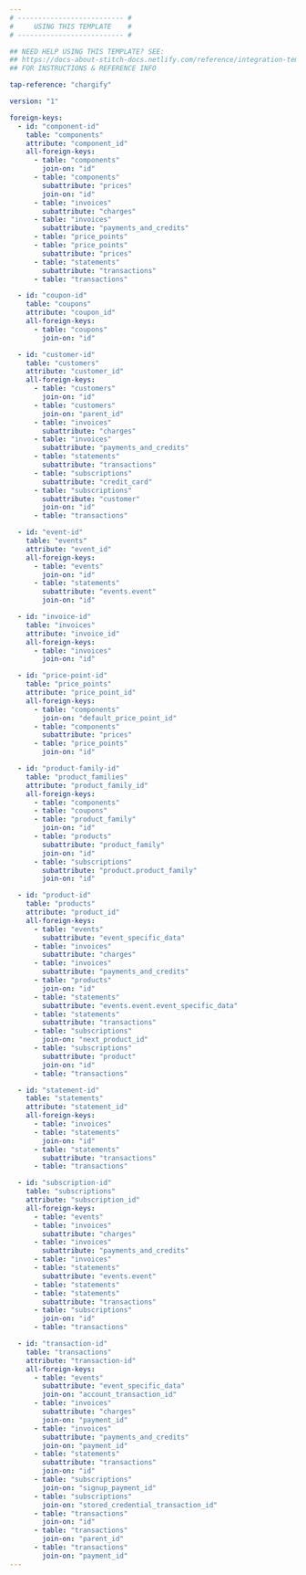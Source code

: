 ```yaml
---
# -------------------------- #
#     USING THIS TEMPLATE    #
# -------------------------- #

## NEED HELP USING THIS TEMPLATE? SEE:
## https://docs-about-stitch-docs.netlify.com/reference/integration-templates/saas-foreign-keys/
## FOR INSTRUCTIONS & REFERENCE INFO

tap-reference: "chargify"

version: "1"

foreign-keys:
  - id: "component-id"
    table: "components"
    attribute: "component_id"
    all-foreign-keys:
      - table: "components"
        join-on: "id"
      - table: "components"
        subattribute: "prices"
        join-on: "id"
      - table: "invoices"
        subattribute: "charges"
      - table: "invoices"
        subattribute: "payments_and_credits"
      - table: "price_points"
      - table: "price_points"
        subattribute: "prices"
      - table: "statements"
        subattribute: "transactions"
      - table: "transactions"

  - id: "coupon-id"
    table: "coupons"
    attribute: "coupon_id"
    all-foreign-keys:
      - table: "coupons"
        join-on: "id"

  - id: "customer-id"
    table: "customers"
    attribute: "customer_id"
    all-foreign-keys:
      - table: "customers"
        join-on: "id"
      - table: "customers"
        join-on: "parent_id"
      - table: "invoices"
        subattribute: "charges"
      - table: "invoices"
        subattribute: "payments_and_credits"
      - table: "statements"
        subattribute: "transactions"
      - table: "subscriptions"
        subattribute: "credit_card"
      - table: "subscriptions"
        subattribute: "customer"
        join-on: "id"
      - table: "transactions"

  - id: "event-id"
    table: "events"
    attribute: "event_id"
    all-foreign-keys:
      - table: "events"
        join-on: "id"
      - table: "statements"
        subattribute: "events.event"
        join-on: "id"

  - id: "invoice-id"
    table: "invoices"
    attribute: "invoice_id"
    all-foreign-keys:
      - table: "invoices"
        join-on: "id"

  - id: "price-point-id"
    table: "price_points"
    attribute: "price_point_id"
    all-foreign-keys:
      - table: "components"
        join-on: "default_price_point_id"
      - table: "components"
        subattribute: "prices"
      - table: "price_points"
        join-on: "id"

  - id: "product-family-id"
    table: "product_families"
    attribute: "product_family_id"
    all-foreign-keys:
      - table: "components"
      - table: "coupons"
      - table: "product_family"
        join-on: "id"
      - table: "products"
        subattribute: "product_family"
        join-on: "id"
      - table: "subscriptions"
        subattribute: "product.product_family"
        join-on: "id"

  - id: "product-id"
    table: "products"
    attribute: "product_id"
    all-foreign-keys:
      - table: "events"
        subattribute: "event_specific_data"
      - table: "invoices"
        subattribute: "charges"
      - table: "invoices"
        subattribute: "payments_and_credits"
      - table: "products"
        join-on: "id"
      - table: "statements"
        subattribute: "events.event.event_specific_data"
      - table: "statements"
        subattribute: "transactions"
      - table: "subscriptions"
        join-on: "next_product_id"
      - table: "subscriptions"
        subattribute: "product"
        join-on: "id"
      - table: "transactions"

  - id: "statement-id"
    table: "statements"
    attribute: "statement_id"
    all-foreign-keys:
      - table: "invoices"
      - table: "statements"
        join-on: "id"
      - table: "statements"
        subattribute: "transactions"
      - table: "transactions"

  - id: "subscription-id"
    table: "subscriptions"
    attribute: "subscription_id"
    all-foreign-keys:
      - table: "events"
      - table: "invoices"
        subattribute: "charges"
      - table: "invoices"
        subattribute: "payments_and_credits"
      - table: "invoices"
      - table: "statements"
        subattribute: "events.event"
      - table: "statements"
      - table: "statements"
        subattribute: "transactions"
      - table: "subscriptions"
        join-on: "id"
      - table: "transactions"

  - id: "transaction-id"
    table: "transactions"
    attribute: "transaction-id"
    all-foreign-keys:
      - table: "events"
        subattribute: "event_specific_data"
        join-on: "account_transaction_id"
      - table: "invoices"
        subattribute: "charges"
        join-on: "payment_id"
      - table: "invoices"
        subattribute: "payments_and_credits"
        join-on: "payment_id"
      - table: "statements"
        subattribute: "transactions"
        join-on: "id"
      - table: "subscriptions"
        join-on: "signup_payment_id"
      - table: "subscriptions"
        join-on: "stored_credential_transaction_id"
      - table: "transactions"
        join-on: "id"
      - table: "transactions"
        join-on: "parent_id"
      - table: "transactions"
        join-on: "payment_id"
---
```

